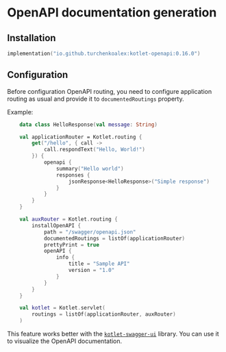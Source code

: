 # OpenAPI documentation generation

## Installation

```kotlin
implementation("io.github.turchenkoalex:kotlet-openapi:0.16.0")
```

## Configuration

Before configuration OpenAPI routing, you need to configure application routing as usual and provide it to `documentedRoutings` property.

Example:

```kotlin
    data class HelloResponse(val message: String)

    val applicationRouter = Kotlet.routing {
        get("/hello", { call ->
            call.respondText("Hello, World!")
        }) {
            openapi {
                summary("Hello world")
                responses {
                    jsonResponse<HelloResponse>("Simple response")
                }
            }
        }
    }

    val auxRouter = Kotlet.routing {
        installOpenAPI {
            path = "/swagger/openapi.json"
            documentedRoutings = listOf(applicationRouter)
            prettyPrint = true
            openAPI {
                info {
                    title = "Sample API"
                    version = "1.0"
                }
            }
        }
    }

    val kotlet = Kotlet.servlet(
        routings = listOf(applicationRouter, auxRouter)
    )
```

This feature works better with the [`kotlet-swagger-ui`](../swagger-ui/README.md) library. You can use it to visualize the OpenAPI documentation.
